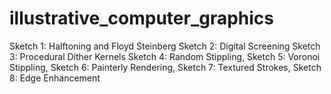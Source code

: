 # illustrative_computer_graphics

Sketch 1: Halftoning and Floyd Steinberg
Sketch 2: Digital Screening
Sketch 3: Procedural Dither Kernels
Sketch 4: Random Stippling,
Sketch 5: Voronoi Stippling,
Sketch 6: Painterly Rendering,
Sketch 7: Textured Strokes,
Sketch 8: Edge Enhancement
